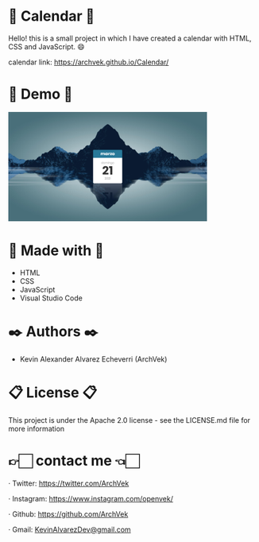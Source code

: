 # 📆 Calendar 📆

Hello! this is a small project in which I have created a calendar with HTML, CSS and JavaScript. 😄

calendar link: https://archvek.github.io/Calendar/

# 👀 Demo 👀

<img src="Images/Demo-Calendar.png" alt="Demo img" height="220px" width="400px" />

# 🧰 Made with 🧰

* HTML
* CSS
* JavaScript
* Visual Studio Code

# ✒️ Authors ✒️

* Kevin Alexander Alvarez Echeverri (ArchVek)

# 📋 License 📋

This project is under the Apache 2.0 license - see the LICENSE.md file for more information

# 👉🏻 contact me 👈🏻

· Twitter: https://twitter.com/ArchVek <br/>

· Instagram: https://www.instagram.com/openvek/ <br/>

· Github: https://github.com/ArchVek <br/>

· Gmail: KevinAlvarezDev@gmail.com <br/>



